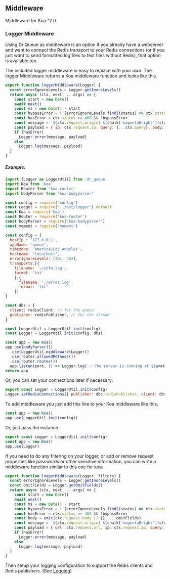 ## Middleware
Middleware for Koa ^2.0

### Logger Middleware

Using Dr Queue as middleware is an option if you already have a webserver and want to connect the Redis transport to your Redis connections (or if you just want to send formatted log files to text files without Redis), that option is available too.

The included logger middleware is easy to replace with your own. The logger Middleware returns a Koa middleware function and looks like this.

```js
export function loggerMiddleware(Logger) {
  const errorIgnoreLevels = Logger.getInoreLevels()
  return async (ctx, next, ...args) => {
    const start = new Date()
    await next()
    const ms = new Date() - start
    const bypassError = !!(errorIgnoreLevels.find((status) => ctx.status === status))
    const hasError = ctx.status >= 400 && !bypassError
    const message = `${ctx.request.origin} ${chalk['magentaBright'](ctx.method)} ${chalk['blueBright'](ctx.status)} ${chalk['yellowBright'](ctx.request.url)}`
    const payload = { ip: ctx.request.ip, query: {...ctx.query}, body: {...ctx.request.body}, userAgent: ctx.request.header['user-agent'], ms}
    if (hasError)
      Logger.error(message, payload)
    else
      Logger.log(message, payload)
  }
}
```

##### Example:
```js
import {Logger as LoggerUtil} from 'dr_queue'
import Koa from 'koa'
import Router from 'koa-router'
import bodyParser from 'koa-bodyparser'

const config = require('config')
const Logger = require('../out/logger').default
const Koa = require('koa')
const Router = require('koa-router')
const bodyParser = require('koa-bodyparser')
const moment = require('moment')

const config = {
  hostIp : '127.0.0.1',
  appName: 'queue',
  timezone: 'America/Los_Angeles',
  hostname: 'localhost',
  errorIgnoreLevels: [401, 403],
  transports:[{
    filename: './info.log',
    format: 'txt'
    },{
      filename: './error.log',
      format: 'txt'
    }]
}

const dbs = {
  client: redisClient, // for the queue`
  publisher: redisPublisher, // for the stream`
}

const LoggerUtil = LoggerUtil.init(config)
const Logger = LoggerUtil.init(config, dbs)

const app = new Koa()
app.use(bodyParser())
  .use(LoggerUtil.middleware(Logger))
  .use(router.allowedMethods())
  .use(router.routes())
  app.listen(port, () => Logger.log(`✅ The server is running at ${protocol}://${hostIp}:${port}/`), {meta: 'test'})
return app
```

Or, you can set your connections later if necessary:
```js
export const Logger = LoggerUtil.init(config)
Logger.setRedisConnections({ publisher: dbs.redisPublisher, client: dbs.redisClient })
```

To add middleware you just add this line to your Koa middleware like this,

```js
const app = new Koa()
app.use(LoggerUtil.init(config))
```

Or, just pass the instance

```js
export const Logger = LoggerUtil.init(config)
const app = new Koa()
app.use(Logger)
```


If you need to do any filtering on your logger, or add or remove request properties like passwords or other sensitive information, you can write a middleware function similar to this one for koa.

```js
export function loggerMiddleware(Logger, filters) {
  const errorIgnoreLevels = Logger.getInoreLevels()
  const omitFields = Logger.getOmitFields()
  return async (ctx, next, ...args) => {
    const start = new Date()
    await next()
    const ms = new Date() - start
    const bypassError = !!(errorIgnoreLevels.find((status) => ctx.status === status))
    const hasError = ctx.status >= 400 && !bypassError
    const body = omit(ctx.request.body || {}, ...omitFields)
    const message = `${ctx.request.origin} ${chalk['magentaBright'](ctx.method)} ${chalk['blueBright'](ctx.status)} ${chalk['yellowBright'](ctx.request.url)}`
    const payload = { url: ctx.request.url, ip: ctx.request.ip, query: {...ctx.query}, body, userAgent: ctx.request.header['user-agent'], ms, createdAt: start}
    if (hasError)
      Logger.error(message, payload)
    else
      Logger.log(message, payload)
  }
}
```

Then setup your logging configuration to support the Redis clients and Redis publishers.
(See [Logging](https://github.com/reduxdj/dr_queue/documentation/blob/master/LOGGING.md))
